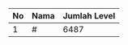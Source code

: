 | No | Nama            | Jumlah Level |
|----|-----------------|--------------|
| 1  | #    |    6487        |

